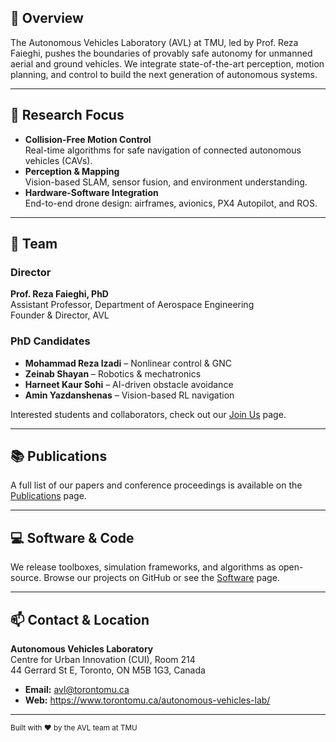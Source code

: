## 🏁 Overview
The Autonomous Vehicles Laboratory (AVL) at TMU, led by Prof. Reza Faieghi, pushes the boundaries of provably safe autonomy for unmanned aerial and ground vehicles. We integrate state-of-the-art perception, motion planning, and control to build the next generation of autonomous systems.

---

## 🔬 Research Focus
- **Collision-Free Motion Control**  
  Real-time algorithms for safe navigation of connected autonomous vehicles (CAVs).  
- **Perception & Mapping**  
  Vision-based SLAM, sensor fusion, and environment understanding.  
- **Hardware-Software Integration**  
  End-to-end drone design: airframes, avionics, PX4 Autopilot, and ROS.

---

## 🤝 Team

### Director  
**Prof. Reza Faieghi, PhD**  
Assistant Professor, Department of Aerospace Engineering  
Founder & Director, AVL

### PhD Candidates  
- **Mohammad Reza Izadi** – Nonlinear control & GNC  
- **Zeinab Shayan** – Robotics & mechatronics  
- **Harneet Kaur Sohi** – AI-driven obstacle avoidance  
- **Amin Yazdanshenas** – Vision-based RL navigation  

Interested students and collaborators, check out our [Join Us](https://www.torontomu.ca/autonomous-vehicles-lab/join-us/) page.

---

## 📚 Publications  
A full list of our papers and conference proceedings is available on the [Publications](https://www.torontomu.ca/autonomous-vehicles-lab/publications/) page.

---

## 💻 Software & Code  
We release toolboxes, simulation frameworks, and algorithms as open-source. Browse our projects on GitHub or see the [Software](https://www.torontomu.ca/autonomous-vehicles-lab/software/) page.

---

## 📫 Contact & Location
**Autonomous Vehicles Laboratory**  
Centre for Urban Innovation (CUI), Room 214  
44 Gerrard St E, Toronto, ON M5B 1G3, Canada  
- **Email:** avl@torontomu.ca  
- **Web:** https://www.torontomu.ca/autonomous-vehicles-lab/  
---

<sub>Built with ❤️ by the AVL team at TMU</sub>

